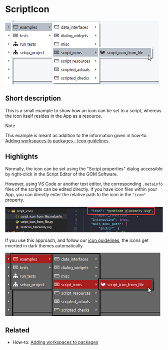 # ScriptIcon

![Menu entry with icon, light background](menu_icon_lightbg.jpg)


## Short description

This is a small example to show how an icon can be set to a script, whereas the icon itself resides in the App as a resource.

> [!NOTE]
> This example is meant as addition to the information given in how-to: [Adding workspaces to packages - Icon guidelines](https://zeissiqs.github.io/zeiss-inspect-addon-api/main/howtos/adding_workspaces_to_apps/adding_workspaces_to_apps.html#icon-guidelines).

## Highlights

Normally, the icon can be set using the "Script properties" dialog accessible by right-click in the Script Editor of the GOM Software.

However, using VS Code or another text editor, the corresponding `.metainfo` files of the scripts can be edited directly. If you have icon files within your App, you can directly enter the relative path to the icon in the `"icon"` property.

![Icon file reference in script properties](script_icon_from_file.jpg)

If you use this approach, and follow our [icon guidelines](https://zeissiqs.github.io/zeiss-inspect-addon-api/main/howtos/adding_workspaces_to_apps/adding_workspaces_to_apps.html#icon-guidelines), the icons get inverted in dark themes automatically.

![Menu entry with icon, dark background](menu_icon_darkbg.jpg)

## Related

* How-to: [Adding workspaces to packages](https://zeissiqs.github.io/zeiss-inspect-addon-api/2025/howtos/adding_workspaces_to_apps/adding_workspaces_to_apps.html)
